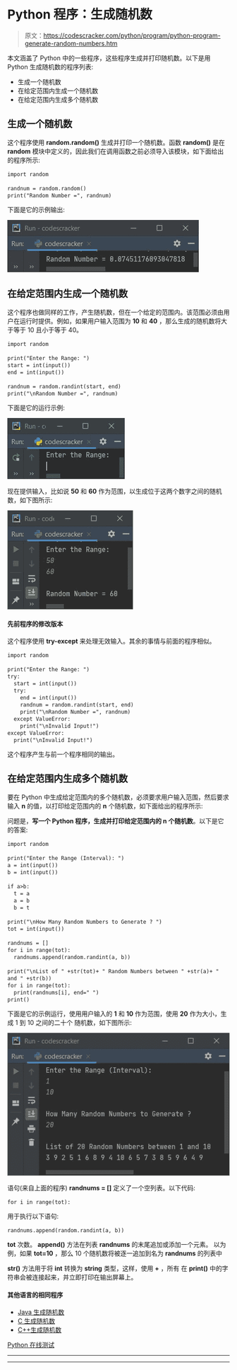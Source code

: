 # Python 程序：生成随机数

> 原文：<https://codescracker.com/python/program/python-program-generate-random-numbers.htm>

本文涵盖了 Python 中的一些程序，这些程序生成并打印随机数。以下是用 Python 生成随机数的程序列表:

*   生成一个随机数
*   在给定范围内生成一个随机数
*   在给定范围内生成多个随机数

## 生成一个随机数

这个程序使用 **random.random()** 生成并打印一个随机数。函数 **random()** 是在 **random** 模块中定义的，因此我们在调用函数之前必须导入该模块，如下面给出的程序所示:

```
import random

randnum = random.random()
print("Random Number =", randnum)
```

下面是它的示例输出:

![generate random numbers](img/a32c73f2c4bec45bdae974d709a856ae.png)

## 在给定范围内生成一个随机数

这个程序也做同样的工作，产生随机数，但在一个给定的范围内。该范围必须由用户在运行时提供。例如，如果用户输入范围为 **10** 和 **40** ，那么生成的随机数将大于等于 10 且小于等于 40。

```
import random

print("Enter the Range: ")
start = int(input())
end = int(input())

randnum = random.randint(start, end)
print("\nRandom Number =", randnum)
```

下面是它的运行示例:

![random number generation program python](img/ffaf705fb909d1b5226e12455fd14cb5.png)

现在提供输入，比如说 **50** 和 **60** 作为范围，以生成位于这两个数字之间的随机数，如下图所示:

![python generate random numbers](img/756c1e2405aba3c9c3fce9dc608d9dbb.png)

#### 先前程序的修改版本

这个程序使用 **try-except** 来处理无效输入。其余的事情与前面的程序相似。

```
import random

print("Enter the Range: ")
try:
  start = int(input())
  try:
    end = int(input())
    randnum = random.randint(start, end)
    print("\nRandom Number =", randnum)
  except ValueError:
    print("\nInvalid Input!")
except ValueError:
  print("\nInvalid Input!")
```

这个程序产生与前一个程序相同的输出。

## 在给定范围内生成多个随机数

要在 Python 中生成给定范围内的多个随机数，必须要求用户输入范围，然后要求输入 **n** 的值，以打印给定范围内的 **n** 个随机数，如下面给出的程序所示:

问题是，**写一个 Python 程序，生成并打印给定范围内的 n 个随机数**。以下是它的答案:

```
import random

print("Enter the Range (Interval): ")
a = int(input())
b = int(input())

if a>b:
  t = a
  a = b
  b = t

print("\nHow Many Random Numbers to Generate ? ")
tot = int(input())

randnums = []
for i in range(tot):
  randnums.append(random.randint(a, b))

print("\nList of " +str(tot)+ " Random Numbers between " +str(a)+ " and " +str(b))
for i in range(tot):
  print(randnums[i], end=" ")
print()
```

下面是它的示例运行，使用用户输入的 **1** 和 **10** 作为范围，使用 **20** 作为大小，生成 1 到 10 之间的二十个 随机数，如下图所示:

![generate multiple random numbers in given range python](img/79772d676367ebabeac1ca06f665846a.png)

语句(来自上面的程序) **randnums = []** 定义了一个空列表。以下代码:

```
for i in range(tot):
```

用于执行以下语句:

```
randnums.append(random.randint(a, b))
```

**tot** 次数。 **append()** 方法在列表 **randnums** 的末尾追加或添加一个元素。 以为例，如果 **tot=10** ，那么 10 个随机数将被逐一追加到名为 **randnums** 的列表中

**str()** 方法用于将 **int** 转换为 **string** 类型，这样，使用 **+** ，所有 在 **print()** 中的字符串会被连接起来，并立即打印在输出屏幕上。

#### 其他语言的相同程序

*   [Java 生成随机数](/java/program/java-program-generate-random-numbers.htm)
*   [C 生成随机数](/c/program/c-program-generate-random-numbers.htm)
*   [C++生成随机数](/cpp/program/cpp-program-generate-random-numbers.htm)

[Python 在线测试](/exam/showtest.php?subid=10)

* * *

* * *